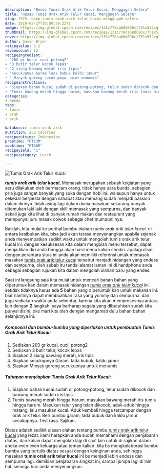 ```yaml
---
description: "Resep Tumis Orak Arik Telur Kucai, Menggugah Selera"
title: "Resep Tumis Orak Arik Telur Kucai, Menggugah Selera"
slug: 1576-resep-tumis-orak-arik-telur-kucai-menggugah-selera
date: 2020-08-27T10:09:59.227Z
image: https://img-global.cpcdn.com/recipes/131c778ca68d696c/751x532cq70/tumis-orak-arik-telur-kucai-foto-resep-utama.jpg
thumbnail: https://img-global.cpcdn.com/recipes/131c778ca68d696c/751x532cq70/tumis-orak-arik-telur-kucai-foto-resep-utama.jpg
cover: https://img-global.cpcdn.com/recipes/131c778ca68d696c/751x532cq70/tumis-orak-arik-telur-kucai-foto-resep-utama.jpg
author: Gavin Bryan
ratingvalue: 3.2
reviewcount: 12
recipeingredient:
- "200 gr kucai cuci potong2"
- "3 butir telur kocok lepas"
- "2 siung bawang merah iris tipis"
- "secukupnya Garam lada bubuk kaldu jamur"
- " Minyak goreng secukupnya untuk menumis"
recipeinstructions:
- "Siapkan bahan kucai sudah di potong-potong, telur sudah dikocok dan bawang merah sudah iris tipis."
- "Tumis bawang merah hingga harum, masukan bawang merah iris tumis hingga harum. Masukan telur yang telah dikocok, aduk-aduk hingga matang, lalu masukan kucai. Aduk kembali hingga tercampur dengan orak arik telur. Beri bumbu garam, lada bubuk dan kaldu jamur secukupnya. Test rasa. Sajikan."
categories:
- Resep
tags:
- tumis
- orak
- arik

katakunci: tumis orak arik 
nutrition: 232 calories
recipecuisine: Indonesian
preptime: "PT23M"
cooktime: "PT60M"
recipeyield: "1"
recipecategory: Lunch

---
```



![Tumis Orak Arik Telur Kucai](https://img-global.cpcdn.com/recipes/131c778ca68d696c/751x532cq70/tumis-orak-arik-telur-kucai-foto-resep-utama.jpg)

<b><i>tumis orak arik telur kucai</i></b>, Memasak merupakan sebuah kegiatan yang seru dilakukan oleh bermacam orang. tidak hanya para bunda, sebagian pria juga sangat banyak yang suka dengan hobi ini. walaupun hanya untuk sekedar berpesta dengan sahabat atau memang sudah menjadi passion dalam dirinya. tidak asing lagi dalam dunia masakan sekarang banyak ditemukan laki laki dengan skill memasak yang sempurna, dan banyak sekali juga kita lihat di banyak rumah makan dan restaurant yang mempunyai juru masak cowok sebagai chef mumpuni nya.



Baiklah, kita mulai ke perihal bumbu olahan <i>tumis orak arik telur kucai</i>. di antara kesibukan kita, bisa jadi akan terasa menyenangkan apabila sejenak anda menyempatkan sedikit waktu untuk mengolah tumis orak arik telur kucai ini. dengan kesuksesan kita dalam mengolah menu tersebut, dapat menjadikan diri anda bangga akan hasil menu kalian sendiri. apalagi disini dengan perantara situs ini anda akan memiliki referensi untuk memasak masakan <u>tumis orak arik telur kucai</u> tersebut menjadi hidangan yang endess dan sempurna, oleh sebab itu tandai alamat laman ini di handphone anda sebagai sebagian rujukan kita dalam mengolah olahan baru yang endes.


Saat ini langsung saja kita mulai untuk mencari bahan bahan yang diperuntuk kan dalam memasak hidangan <u><i>tumis orak arik telur kucai</i></u> ini. setidak tidaknya harus ada <b>5</b> bahan yang diperuntuk kan untuk makanan ini. biar nantinya dapat membuahkan rasa yang yummy dan sempurna. dan juga sediakan waktu anda sebentar, karena kita akan memprosesnya antara lain dengan <b>2</b> langkah. saya berharap segala yang dibutuhkan sudah kita punyai disini, oke mari kita olah dengan mengamati dulu bahan bahan selanjutnya ini.

<!--inarticleads1-->

##### Komposisi dan bumbu-bumbu yang diperlukan untuk pembuatan Tumis Orak Arik Telur Kucai:

1. Sediakan 200 gr kucai, cuci, potong2
1. Sediakan 3 butir telur, kocok lepas
1. Siapkan 2 siung bawang merah, iris tipis
1. Siapkan secukupnya Garam, lada bubuk, kaldu jamur
1. Siapkan  Minyak goreng secukupnya untuk menumis




<!--inarticleads2-->

##### Tahapan menyiapkan Tumis Orak Arik Telur Kucai:

1. Siapkan bahan kucai sudah di potong-potong, telur sudah dikocok dan bawang merah sudah iris tipis.
1. Tumis bawang merah hingga harum, masukan bawang merah iris tumis hingga harum. Masukan telur yang telah dikocok, aduk-aduk hingga matang, lalu masukan kucai. Aduk kembali hingga tercampur dengan orak arik telur. Beri bumbu garam, lada bubuk dan kaldu jamur secukupnya. Test rasa. Sajikan.




Diatas adalah sedikit ulasan olahan tentang bumbu <u>tumis orak arik telur kucai</u> yang lezat. kami harapkan anda sudah memahami dengan penjabaran diatas, dan kalian dapat mengolah lagi di saat lain untuk di sajikan dalam aneka even even keluarga atau teman kalian. kita bs mengkolaborasi bumbu bumbu yang tertulis diatas sesuai dengan keinginan anda, sehingga masakan <b>tumis orak arik telur kucai</b> ini bs menjadi lebih endess dan sempurna lagi. demikian penjabaran singkat ini, sampai jumpa lagi di lain hal. semoga hari anda menyenangkan.
